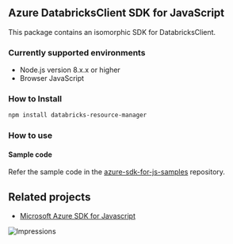 ## Azure DatabricksClient SDK for JavaScript

This package contains an isomorphic SDK for DatabricksClient.

### Currently supported environments

- Node.js version 8.x.x or higher
- Browser JavaScript

### How to Install

```bash
npm install databricks-resource-manager
```

### How to use

#### Sample code

Refer the sample code in the [azure-sdk-for-js-samples](https://github.com/Azure/azure-sdk-for-js-samples) repository.

## Related projects

- [Microsoft Azure SDK for Javascript](https://github.com/Azure/azure-sdk-for-js)


![Impressions](https://azure-sdk-impressions.azurewebsites.net/api/impressions/azure-sdk-for-js%2Fsdk%2Fcdn%2Farm-cdn%2FREADME.png)